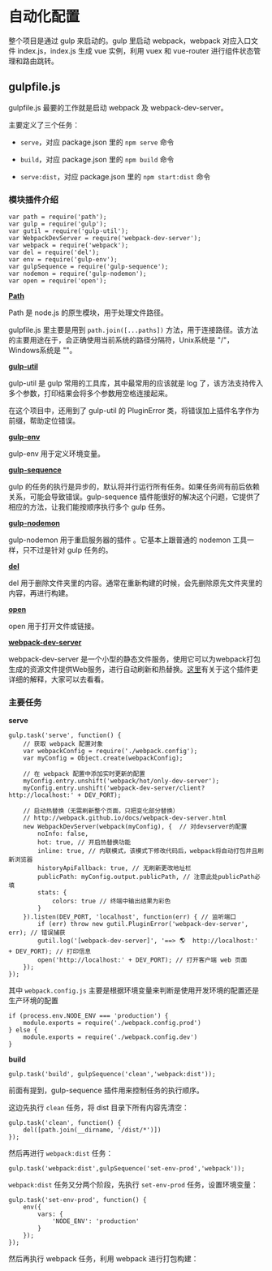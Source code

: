 # 自动化配置

整个项目是通过 gulp 来启动的。gulp 里启动 webpack，webpack 对应入口文件 index.js，index.js 生成 vue 实例，利用 vuex 和 vue-router 进行组件状态管理和路由跳转。

## gulpfile.js

gulpfile.js 最要的工作就是启动 webpack 及 webpack-dev-server。

主要定义了三个任务：

* `serve`，对应 package.json 里的 `npm serve` 命令

* `build`，对应 package.json 里的 `npm build` 命令

* `serve:dist`，对应 package.json 里的 `npm start:dist` 命令


### 模块插件介绍

```
var path = require('path');
var gulp = require('gulp');
var gutil = require('gulp-util');
var WebpackDevServer = require('webpack-dev-server');
var webpack = require('webpack');
var del = require('del');
var env = require('gulp-env');
var gulpSequence = require('gulp-sequence');
var nodemon = require('gulp-nodemon');
var open = require('open');
```

[**Path**](https://nodejs.org/dist/latest-v6.x/docs/api/path.html)

Path 是 node.js 的原生模块，用于处理文件路径。

gulpfile.js 里主要是用到 `path.join([...paths])` 方法，用于连接路径。该方法的主要用途在于，会正确使用当前系统的路径分隔符，Unix系统是 "\/"，Windows系统是 "\"。

[**gulp-util**](https://www.npmjs.com/package/gulp-util)

gulp-util 是 gulp 常用的工具库，其中最常用的应该就是 log 了，该方法支持传入多个参数，打印结果会将多个参数用空格连接起来。

在这个项目中，还用到了 gulp-util 的 PluginError 类，将错误加上插件名字作为前缀，帮助定位错误。

**[gulp-env](https://www.npmjs.com/package/gulp-env)**

gulp-env 用于定义环境变量。

**[gulp-sequence](https://www.npmjs.com/package/gulp-sequence)**

gulp 的任务的执行是异步的，默认将并行运行所有任务。如果任务间有前后依赖关系，可能会导致错误。gulp-sequence 插件能很好的解决这个问题，它提供了相应的方法，让我们能按顺序执行多个 gulp 任务。

**[gulp-nodemon](https://www.npmjs.com/package/gulp-nodemon)**

gulp-nodemon 用于重启服务器的插件 。它基本上跟普通的 nodemon 工具一样，只不过是针对 gulp 任务的。

[**del**](https://www.npmjs.com/package/del)

del 用于删除文件夹里的内容。通常在重新构建的时候，会先删除原先文件夹里的内容，再进行构建。

[**open**](https://www.npmjs.com/package/open)

open 用于打开文件或链接。

**[webpack-dev-server](https://www.npmjs.com/package/webpack-dev-server)**

webpack-dev-server 是一个小型的静态文件服务，使用它可以为webpack打包生成的资源文件提供Web服务，进行自动刷新和热替换。[这里](http://www.jianshu.com/p/941bfaf13be1)有关于这个插件更详细的解释，大家可以去看看。

### 主要任务

**serve**

```
gulp.task('serve', function() {
    // 获取 webpack 配置对象
    var webpackConfig = require('./webpack.config'); 
    var myConfig = Object.create(webpackConfig);

    // 在 webpack 配置中添加实时更新的配置
    myConfig.entry.unshift('webpack/hot/only-dev-server');
    myConfig.entry.unshift('webpack-dev-server/client?http://localhost:' + DEV_PORT);

    // 启动热替换（无需刷新整个页面，只把变化部分替换）
    // http://webpack.github.io/docs/webpack-dev-server.html
    new WebpackDevServer(webpack(myConfig), {  // 对devserver的配置
        noInfo: false, 
        hot: true, // 开启热替换功能
        inline: true, // 内联模式，该模式下修改代码后，webpack将自动打包并且刷新浏览器
        historyApiFallback: true, // 无刷新更改地址栏
        publicPath: myConfig.output.publicPath, // 注意此处publicPath必填
        stats: {
            colors: true // 终端中输出结果为彩色
        }
    }).listen(DEV_PORT, 'localhost', function(err) { // 监听端口
        if (err) throw new gutil.PluginError('webpack-dev-server', err); // 错误捕获
        gutil.log('[webpack-dev-server]', '==> 🌎  http://localhost:' + DEV_PORT); // 打印信息
        open('http://localhost:' + DEV_PORT); // 打开客户端 web 页面
    });
});
```

其中 `webpack.config.js` 主要是根据环境变量来判断是使用开发环境的配置还是生产环境的配置

```
if (process.env.NODE_ENV === 'production') {
    module.exports = require('./webpack.config.prod')
} else {
    module.exports = require('./webpack.config.dev')
}
```

**build**

```
gulp.task('build', gulpSequence('clean','webpack:dist'));
```

前面有提到，gulp-sequence 插件用来控制任务的执行顺序。

这边先执行 `clean` 任务，将 dist 目录下所有内容先清空：

```
gulp.task('clean', function() {
    del([path.join(__dirname, '/dist/*')])
});
```

然后再进行 `webpack:dist` 任务：

```
gulp.task('webpack:dist',gulpSequence('set-env-prod','webpack'));
```

`webpack:dist` 任务又分两个阶段，先执行 `set-env-prod` 任务，设置环境变量：

```
gulp.task('set-env-prod', function() {
    env({
        vars: {
            'NODE_ENV': 'production'
        }
    });
});
```

然后再执行 webpack 任务，利用 webpack 进行打包构建：



